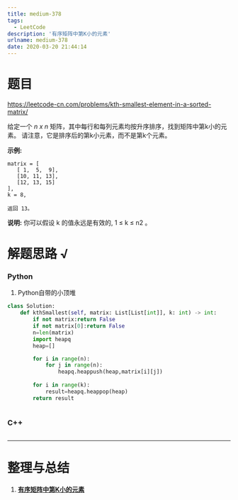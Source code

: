 ```yaml
---
title: medium-378
tags:
  - LeetCode
description: '有序矩阵中第K小的元素'
urlname: medium-378
date: 2020-03-20 21:44:14
---
```


# 题目

https://leetcode-cn.com/problems/kth-smallest-element-in-a-sorted-matrix/

给定一个 *n x n* 矩阵，其中每行和每列元素均按升序排序，找到矩阵中第k小的元素。
请注意，它是排序后的第k小元素，而不是第k个元素。

**示例:**

```
matrix = [
   [ 1,  5,  9],
   [10, 11, 13],
   [12, 13, 15]
],
k = 8,

返回 13。
```

**说明:**
你可以假设 k 的值永远是有效的, 1 ≤ k ≤ n2 。

# 解题思路 √

### Python

1. Python自带的小顶堆

```python
class Solution:
    def kthSmallest(self, matrix: List[List[int]], k: int) -> int:
        if not matrix:return False
        if not matrix[0]:return False
        n=len(matrix)
        import heapq
        heap=[]

        for i in range(n):
            for j in range(n):
                heapq.heappush(heap,matrix[i][j])
        
        for i in range(k):
            result=heapq.heappop(heap)
        return result
```


```python

```



### C++

```cpp

```

---



# 整理与总结

1. #### [有序矩阵中第K小的元素](https://leetcode-cn.com/problems/kth-smallest-element-in-a-sorted-matrix/)

